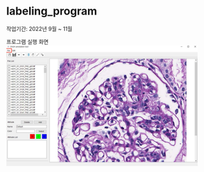 # labeling_program

작업기간: 2022년 9월 ~ 11월

프로그램 실행 화면
![](https://github.com/aehyj92/labeling_program/blob/main/Anno_pro.png)
